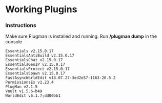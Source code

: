# Working Plugins

### Instructions

Make sure Plugman is installed and running.
Run **/plugman dump** in the console

```text
Essentials v2.15.0.17
EssentialsAntiBuild v2.15.0.17
EssentialsChat v2.15.0.17
EssentialsGeoIP v2.15.0.17
EssentialsProtect v2.15.0.17
EssentialsSpawn v2.15.0.17
FastAsyncWorldEdit v18.07.27-3ed2e57-1163-20.5.2
PermissionsEx v1.23.4
PlugMan v2.1.5
Vault v1.5.6-b49
WorldEdit v6.1.7;dd00bb1
```
